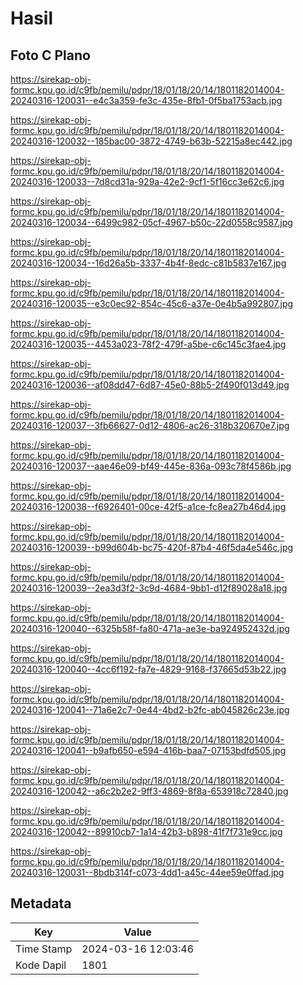 # Hasil

## Foto C Plano

https://sirekap-obj-formc.kpu.go.id/c9fb/pemilu/pdpr/18/01/18/20/14/1801182014004-20240316-120031--e4c3a359-fe3c-435e-8fb1-0f5ba1753acb.jpg

https://sirekap-obj-formc.kpu.go.id/c9fb/pemilu/pdpr/18/01/18/20/14/1801182014004-20240316-120032--185bac00-3872-4749-b63b-52215a8ec442.jpg

https://sirekap-obj-formc.kpu.go.id/c9fb/pemilu/pdpr/18/01/18/20/14/1801182014004-20240316-120033--7d8cd31a-929a-42e2-9cf1-5f16cc3e62c6.jpg

https://sirekap-obj-formc.kpu.go.id/c9fb/pemilu/pdpr/18/01/18/20/14/1801182014004-20240316-120034--6499c982-05cf-4967-b50c-22d0558c9587.jpg

https://sirekap-obj-formc.kpu.go.id/c9fb/pemilu/pdpr/18/01/18/20/14/1801182014004-20240316-120034--16d26a5b-3337-4b4f-8edc-c81b5837e167.jpg

https://sirekap-obj-formc.kpu.go.id/c9fb/pemilu/pdpr/18/01/18/20/14/1801182014004-20240316-120035--e3c0ec92-854c-45c6-a37e-0e4b5a992807.jpg

https://sirekap-obj-formc.kpu.go.id/c9fb/pemilu/pdpr/18/01/18/20/14/1801182014004-20240316-120035--4453a023-78f2-479f-a5be-c6c145c3fae4.jpg

https://sirekap-obj-formc.kpu.go.id/c9fb/pemilu/pdpr/18/01/18/20/14/1801182014004-20240316-120036--af08dd47-6d87-45e0-88b5-2f490f013d49.jpg

https://sirekap-obj-formc.kpu.go.id/c9fb/pemilu/pdpr/18/01/18/20/14/1801182014004-20240316-120037--3fb66627-0d12-4806-ac26-318b320670e7.jpg

https://sirekap-obj-formc.kpu.go.id/c9fb/pemilu/pdpr/18/01/18/20/14/1801182014004-20240316-120037--aae46e09-bf49-445e-836a-093c78f4586b.jpg

https://sirekap-obj-formc.kpu.go.id/c9fb/pemilu/pdpr/18/01/18/20/14/1801182014004-20240316-120038--f6926401-00ce-42f5-a1ce-fc8ea27b46d4.jpg

https://sirekap-obj-formc.kpu.go.id/c9fb/pemilu/pdpr/18/01/18/20/14/1801182014004-20240316-120039--b99d604b-bc75-420f-87b4-46f5da4e546c.jpg

https://sirekap-obj-formc.kpu.go.id/c9fb/pemilu/pdpr/18/01/18/20/14/1801182014004-20240316-120039--2ea3d3f2-3c9d-4684-9bb1-d12f89028a18.jpg

https://sirekap-obj-formc.kpu.go.id/c9fb/pemilu/pdpr/18/01/18/20/14/1801182014004-20240316-120040--6325b58f-fa80-471a-ae3e-ba924952432d.jpg

https://sirekap-obj-formc.kpu.go.id/c9fb/pemilu/pdpr/18/01/18/20/14/1801182014004-20240316-120040--4cc6f192-fa7e-4829-9168-f37665d53b22.jpg

https://sirekap-obj-formc.kpu.go.id/c9fb/pemilu/pdpr/18/01/18/20/14/1801182014004-20240316-120041--71a6e2c7-0e44-4bd2-b2fc-ab045826c23e.jpg

https://sirekap-obj-formc.kpu.go.id/c9fb/pemilu/pdpr/18/01/18/20/14/1801182014004-20240316-120041--b9afb650-e594-416b-baa7-07153bdfd505.jpg

https://sirekap-obj-formc.kpu.go.id/c9fb/pemilu/pdpr/18/01/18/20/14/1801182014004-20240316-120042--a6c2b2e2-9ff3-4869-8f8a-653918c72840.jpg

https://sirekap-obj-formc.kpu.go.id/c9fb/pemilu/pdpr/18/01/18/20/14/1801182014004-20240316-120042--89910cb7-1a14-42b3-b898-41f7f731e9cc.jpg

https://sirekap-obj-formc.kpu.go.id/c9fb/pemilu/pdpr/18/01/18/20/14/1801182014004-20240316-120031--8bdb314f-c073-4dd1-a45c-44ee59e0ffad.jpg


## Metadata

| Key        | Value               |
| ---------- | ------------------- |
| Time Stamp | 2024-03-16 12:03:46 |
| Kode Dapil | 1801                |



